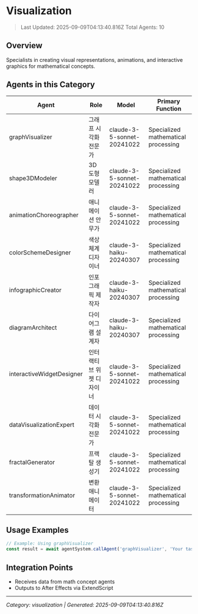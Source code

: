 # Visualization

> Last Updated: 2025-09-09T04:13:40.816Z
> Total Agents: 10

## Overview

Specialists in creating visual representations, animations, and interactive graphics for mathematical concepts.

## Agents in this Category

| Agent | Role | Model | Primary Function |
|-------|------|-------|-----------------|
| graphVisualizer | 그래프 시각화 전문가 | claude-3-5-sonnet-20241022 | Specialized mathematical processing |
| shape3DModeler | 3D 도형 모델러 | claude-3-5-sonnet-20241022 | Specialized mathematical processing |
| animationChoreographer | 애니메이션 안무가 | claude-3-5-sonnet-20241022 | Specialized mathematical processing |
| colorSchemeDesigner | 색상 체계 디자이너 | claude-3-haiku-20240307 | Specialized mathematical processing |
| infographicCreator | 인포그래픽 제작자 | claude-3-haiku-20240307 | Specialized mathematical processing |
| diagramArchitect | 다이어그램 설계자 | claude-3-haiku-20240307 | Specialized mathematical processing |
| interactiveWidgetDesigner | 인터랙티브 위젯 디자이너 | claude-3-5-sonnet-20241022 | Specialized mathematical processing |
| dataVisualizationExpert | 데이터 시각화 전문가 | claude-3-5-sonnet-20241022 | Specialized mathematical processing |
| fractalGenerator | 프랙탈 생성기 | claude-3-5-sonnet-20241022 | Specialized mathematical processing |
| transformationAnimator | 변환 애니메이터 | claude-3-5-sonnet-20241022 | Specialized mathematical processing |

## Usage Examples

```javascript
// Example: Using graphVisualizer
const result = await agentSystem.callAgent('graphVisualizer', 'Your task here');
```

## Integration Points

- Receives data from math concept agents
- Outputs to After Effects via ExtendScript

---
*Category: visualization | Generated: 2025-09-09T04:13:40.816Z*
